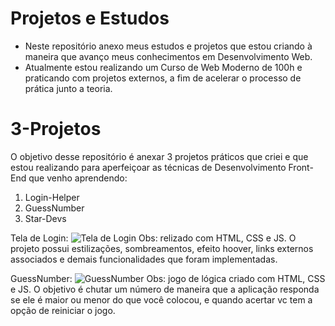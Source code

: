 # Projetos e Estudos
  - Neste repositório anexo meus estudos e projetos que estou criando à maneira que avanço meus conhecimentos em Desenvolvimento Web.
  - Atualmente estou realizando um Curso de Web Moderno de 100h e praticando com projetos externos, a fim de acelerar o processo de prática junto a teoria.

# 3-Projetos
O objetivo desse repositório é anexar 3 projetos práticos que criei e que estou realizando para aperfeiçoar as técnicas de Desenvolvimento Front-End que venho aprendendo: 
  1. Login-Helper
  2. GuessNumber
  3. Star-Devs

Tela de Login:
![Tela de Login](https://user-images.githubusercontent.com/93451006/159493807-758f12b3-6015-489c-b77c-2640e697e2f3.png)
Obs: relizado com HTML, CSS e JS. O projeto possui estilizações, sombreamentos, efeito hoover, links externos associados e demais funcionalidades que foram implementadas.

GuessNumber:
![GuessNumber](https://user-images.githubusercontent.com/93451006/159926035-c94ed42d-cc0d-43a3-830b-09b92bc4f750.png)
Obs: jogo de lógica criado com HTML, CSS e JS. O objetivo é chutar um número de maneira que a aplicação responda se ele é maior ou menor do que você colocou, e quando acertar vc tem a opção de reiniciar o jogo.
